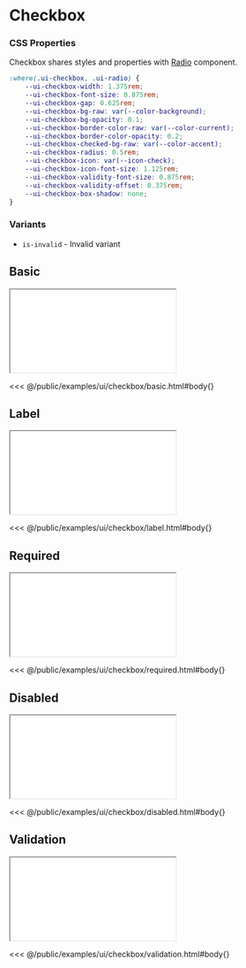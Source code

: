 # Checkbox

### CSS Properties

Checkbox shares styles and properties with [Radio](/docs/ui/radio) component.

```css
:where(.ui-checkbox, .ui-radio) {
    --ui-checkbox-width: 1.375rem;
    --ui-checkbox-font-size: 0.875rem;
    --ui-checkbox-gap: 0.625rem;
    --ui-checkbox-bg-raw: var(--color-background);
    --ui-checkbox-bg-opacity: 0.1;
    --ui-checkbox-border-color-raw: var(--color-current);
    --ui-checkbox-border-color-opacity: 0.2;
    --ui-checkbox-checked-bg-raw: var(--color-accent);
    --ui-checkbox-radius: 0.5rem;
    --ui-checkbox-icon: var(--icon-check);
    --ui-checkbox-icon-font-size: 1.125rem;
    --ui-checkbox-validity-font-size: 0.875rem;
    --ui-checkbox-validity-offset: 0.375rem;
    --ui-checkbox-box-shadow: none;
}
```

### Variants

* `is-invalid` - Invalid variant

## Basic

<iframe onload="this.style.visibility = 'visible';" src="/examples/ui/checkbox/basic.html"></iframe>

<<< @/public/examples/ui/checkbox/basic.html#body{}

## Label

<iframe onload="this.style.visibility = 'visible';" src="/examples/ui/checkbox/label.html"></iframe>

<<< @/public/examples/ui/checkbox/label.html#body{}

## Required

<iframe onload="this.style.visibility = 'visible';" src="/examples/ui/checkbox/required.html"></iframe>

<<< @/public/examples/ui/checkbox/required.html#body{}

## Disabled

<iframe onload="this.style.visibility = 'visible';" src="/examples/ui/checkbox/disabled.html"></iframe>

<<< @/public/examples/ui/checkbox/disabled.html#body{}

## Validation

<iframe onload="this.style.visibility = 'visible';" src="/examples/ui/checkbox/validation.html"></iframe>

<<< @/public/examples/ui/checkbox/validation.html#body{}
